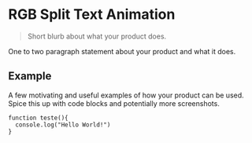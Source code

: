 
# RGB Split Text Animation
> Short blurb about what your product does.

One to two paragraph statement about your product and what it does.

## Example

A few motivating and useful examples of how your product can be used. Spice this up with code blocks and potentially more screenshots.

```
function teste(){
  console.log("Hello World!")
}
```
